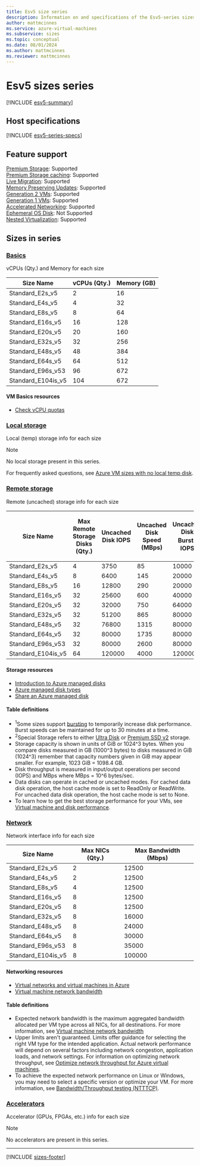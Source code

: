 ```yaml
---
title: Esv5 size series
description: Information on and specifications of the Esv5-series sizes
author: mattmcinnes
ms.service: azure-virtual-machines
ms.subservice: sizes
ms.topic: conceptual
ms.date: 08/01/2024
ms.author: mattmcinnes
ms.reviewer: mattmcinnes
---
```


# Esv5 sizes series

[!INCLUDE [esv5-summary](./includes/esv5-series-summary.md)]

## Host specifications
[!INCLUDE [esv5-series-specs](./includes/esv5-series-specs.md)]

## Feature support
[Premium Storage](../../premium-storage-performance.md): Supported <br>[Premium Storage caching](../../premium-storage-performance.md): Supported <br>[Live Migration](../../maintenance-and-updates.md): Supported <br>[Memory Preserving Updates](../../maintenance-and-updates.md): Supported <br>[Generation 2 VMs](../../generation-2.md): Supported <br>[Generation 1 VMs](../../generation-2.md): Supported <br>[Accelerated Networking](/azure/virtual-network/create-vm-accelerated-networking-cli): Supported <br>[Ephemeral OS Disk](../../ephemeral-os-disks.md): Not Supported <br>[Nested Virtualization](/virtualization/hyper-v-on-windows/user-guide/nested-virtualization): Supported <br>

## Sizes in series

### [Basics](#tab/sizebasic)

vCPUs (Qty.) and Memory for each size

| Size Name | vCPUs (Qty.) | Memory (GB) |
| --- | --- | --- |
| Standard_E2s_v5 | 2 | 16 |
| Standard_E4s_v5 | 4 | 32 |
| Standard_E8s_v5 | 8 | 64 |
| Standard_E16s_v5 | 16 | 128 |
| Standard_E20s_v5 | 20 | 160 |
| Standard_E32s_v5 | 32 | 256 |
| Standard_E48s_v5 | 48 | 384 |
| Standard_E64s_v5 | 64 | 512 |
| Standard_E96s_v53 | 96 | 672 |
| Standard_E104is_v5 | 104 | 672 |

#### VM Basics resources
- [Check vCPU quotas](../../../virtual-machines/quotas.md)

### [Local storage](#tab/sizestoragelocal)

Local (temp) storage info for each size

> [!NOTE]
> No local storage present in this series.
>
> For frequently asked questions, see [Azure VM sizes with no local temp disk](../../azure-vms-no-temp-disk.yml).



### [Remote storage](#tab/sizestorageremote)

Remote (uncached) storage info for each size

| Size Name | Max Remote Storage Disks (Qty.) | Uncached Disk IOPS | Uncached Disk Speed (MBps) | Uncached Disk Burst<sup>1</sup> IOPS | Uncached Disk Burst<sup>1</sup> Speed (MBps) | Uncached Special<sup>2</sup> Disk IOPS | Uncached Special<sup>2</sup> Disk Speed (MBps) | Uncached Burst<sup>1</sup> Special<sup>2</sup> Disk IOPS | Uncached Burst<sup>1</sup> Special<sup>2</sup> Disk Speed (MBps) |
| --- | --- | --- | --- | --- | --- | --- | --- | --- | --- |
| Standard_E2s_v5 | 4 | 3750 | 85 | 10000 | 1200 |  |  |  |  |
| Standard_E4s_v5 | 8 | 6400 | 145 | 20000 | 1200 |  |  |  |  |
| Standard_E8s_v5 | 16 | 12800 | 290 | 20000 | 1200 |  |  |  |  |
| Standard_E16s_v5 | 32 | 25600 | 600 | 40000 | 1200 |  |  |  |  |
| Standard_E20s_v5 | 32 | 32000 | 750 | 64000 | 1600 |  |  |  |  |
| Standard_E32s_v5 | 32 | 51200 | 865 | 80000 | 2000 |  |  |  |  |
| Standard_E48s_v5 | 32 | 76800 | 1315 | 80000 | 3000 |  |  |  |  |
| Standard_E64s_v5 | 32 | 80000 | 1735 | 80000 | 3000 |  |  |  |  |
| Standard_E96s_v53 | 32 | 80000 | 2600 | 80000 | 4000 |  |  |  |  |
| Standard_E104is_v5 | 64 | 120000 | 4000 | 120000 | 4000 |  |  |  |  |

#### Storage resources
- [Introduction to Azure managed disks](../../../virtual-machines/managed-disks-overview.md)
- [Azure managed disk types](../../../virtual-machines/disks-types.md)
- [Share an Azure managed disk](../../../virtual-machines/disks-shared.md)

#### Table definitions
- <sup>1</sup>Some sizes support [bursting](../../disk-bursting.md) to temporarily increase disk performance. Burst speeds can be maintained for up to 30 minutes at a time.
- <sup>2</sup>Special Storage refers to either [Ultra Disk](../../../virtual-machines/disks-enable-ultra-ssd.md) or [Premium SSD v2](../../../virtual-machines/disks-deploy-premium-v2.md) storage.
- Storage capacity is shown in units of GiB or 1024^3 bytes. When you compare disks measured in GB (1000^3 bytes) to disks measured in GiB (1024^3) remember that capacity numbers given in GiB may appear smaller. For example, 1023 GiB = 1098.4 GB.
- Disk throughput is measured in input/output operations per second (IOPS) and MBps where MBps = 10^6 bytes/sec.
- Data disks can operate in cached or uncached modes. For cached data disk operation, the host cache mode is set to ReadOnly or ReadWrite. For uncached data disk operation, the host cache mode is set to None.
- To learn how to get the best storage performance for your VMs, see [Virtual machine and disk performance](../../../virtual-machines/disks-performance.md).


### [Network](#tab/sizenetwork)

Network interface info for each size

| Size Name | Max NICs (Qty.) | Max Bandwidth (Mbps) |
| --- | --- | --- |
| Standard_E2s_v5 | 2 | 12500 |
| Standard_E4s_v5 | 2 | 12500 |
| Standard_E8s_v5 | 4 | 12500 |
| Standard_E16s_v5 | 8 | 12500 |
| Standard_E20s_v5 | 8 | 12500 |
| Standard_E32s_v5 | 8 | 16000 |
| Standard_E48s_v5 | 8 | 24000 |
| Standard_E64s_v5 | 8 | 30000 |
| Standard_E96s_v53 | 8 | 35000 |
| Standard_E104is_v5 | 8 | 100000 |

#### Networking resources
- [Virtual networks and virtual machines in Azure](/azure/virtual-network/network-overview)
- [Virtual machine network bandwidth](/azure/virtual-network/virtual-machine-network-throughput)

#### Table definitions
- Expected network bandwidth is the maximum aggregated bandwidth allocated per VM type across all NICs, for all destinations. For more information, see [Virtual machine network bandwidth](/azure/virtual-network/virtual-machine-network-throughput)
- Upper limits aren't guaranteed. Limits offer guidance for selecting the right VM type for the intended application. Actual network performance will depend on several factors including network congestion, application loads, and network settings. For information on optimizing network throughput, see [Optimize network throughput for Azure virtual machines](/azure/virtual-network/virtual-network-optimize-network-bandwidth). 
-  To achieve the expected network performance on Linux or Windows, you may need to select a specific version or optimize your VM. For more information, see [Bandwidth/Throughput testing (NTTTCP)](/azure/virtual-network/virtual-network-bandwidth-testing).

### [Accelerators](#tab/sizeaccelerators)

Accelerator (GPUs, FPGAs, etc.) info for each size

> [!NOTE]
> No accelerators are present in this series.

---

[!INCLUDE [sizes-footer](../includes/sizes-footer.md)]
